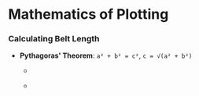 # Mathematics of Plotting

### Calculating Belt Length
- **Pythagoras' Theorem**: ```a² + b² = c²```, ```c = √(a² + b²)```
  - ```B<sub>l</sub> = √{(x)² + (h-y)²}
  - ```B<sub>r</sub> = √{(x)² + (h-y)²}
